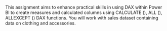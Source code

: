 This assignment aims to enhance practical skills in using DAX within Power BI to create measures and calculated columns using CALCULATE (), ALL (), ALLEXCEPT () DAX functions. You will work with sales dataset containing data on clothing and accessories. 
